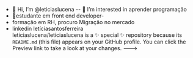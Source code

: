 - 👋 Hi, I’m @leticiaslucena
-- 👀 I’m interested in  aprender programação
- 🌱estudante em  front end developer- 
- formação  em RH, procuro Migração no mercado
- linkedin letíciasantosferreira  
leticiaslucena/leticiaslucena is a ✨ special ✨ repository because its `README.md` (this file) appears on your GitHub profile.
You can click the Preview link to take a look at your changes.
--->
